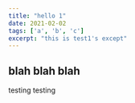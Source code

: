 ```yaml
---
title: "hello 1"
date: 2021-02-02
tags: ['a', 'b', 'c']
excerpt: "this is test1's except"
---
```


## blah blah blah

testing testing